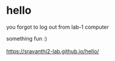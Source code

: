 # hello

you forgot to log out from lab-1 computer<br/>

something fun :) <br/><br/>
https://sravanthi2-lab.github.io/hello/
